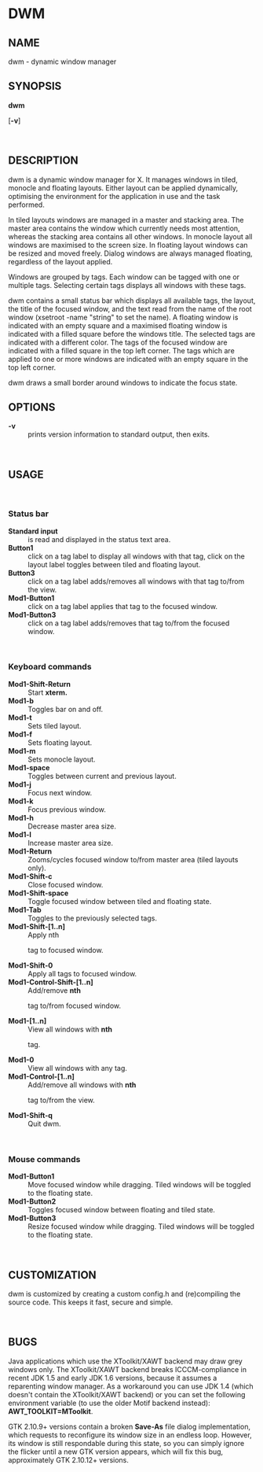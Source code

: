 <H1>DWM</H1>

<H2>NAME</H2>

dwm - dynamic window manager
<A NAME="lbAC">&nbsp;</A>
<H2>SYNOPSIS</H2>

<B>dwm</B>

[<B>-v</B>]

<A NAME="lbAD">&nbsp;</A>
<H2>DESCRIPTION</H2>

dwm is a dynamic window manager for X. It manages windows in tiled, monocle
and floating layouts. Either layout can be applied dynamically, optimising the
environment for the application in use and the task performed.
<P>

In tiled layouts windows are managed in a master and stacking area. The master
area contains the window which currently needs most attention, whereas the
stacking area contains all other windows. In monocle layout all windows are
maximised to the screen size. In floating layout windows can be resized and
moved freely. Dialog windows are always managed floating, regardless of the
layout applied.
<P>

Windows are grouped by tags. Each window can be tagged with one or multiple
tags. Selecting certain tags displays all windows with these tags.
<P>

dwm contains a small status bar which displays all available tags, the layout,
the title of the focused window, and the text read from the name of the
root window (xsetroot -name "string" to set the name). A floating window
is indicated with an empty square and a maximised floating window is
indicated with a filled square before the windows title.  The selected tags are
indicated with a different color. The tags of the focused window are indicated
with a filled square in the top left corner.  The tags which are applied to one
or more windows are indicated with an empty square in the top left corner.
<P>

dwm draws a small border around windows to indicate the focus state.
<A NAME="lbAE">&nbsp;</A>
<H2>OPTIONS</H2>

<DL COMPACT>
<DT><B>-v</B>

<DD>
prints version information to standard output, then exits.
</DL>
<A NAME="lbAF">&nbsp;</A>
<H2>USAGE</H2>

<A NAME="lbAG">&nbsp;</A>
<H3>Status bar</H3>

<DL COMPACT>
<DT><B>Standard input</B>

<DD>
is read and displayed in the status text area.
<DT><B>Button1</B>

<DD>
click on a tag label to display all windows with that tag, click on the layout
label toggles between tiled and floating layout.
<DT><B>Button3</B>

<DD>
click on a tag label adds/removes all windows with that tag to/from the view.
<DT><B>Mod1-Button1</B>

<DD>
click on a tag label applies that tag to the focused window.
<DT><B>Mod1-Button3</B>

<DD>
click on a tag label adds/removes that tag to/from the focused window.
</DL>
<A NAME="lbAH">&nbsp;</A>
<H3>Keyboard commands</H3>

<DL COMPACT>
<DT><B>Mod1-Shift-Return</B>

<DD>
Start
<B>xterm.</B>

<DT><B>Mod1-b</B>

<DD>
Toggles bar on and off.
<DT><B>Mod1-t</B>

<DD>
Sets tiled layout.
<DT><B>Mod1-f</B>

<DD>
Sets floating layout.
<DT><B>Mod1-m</B>

<DD>
Sets monocle layout.
<DT><B>Mod1-space</B>

<DD>
Toggles between current and previous layout.
<DT><B>Mod1-j</B>

<DD>
Focus next window.
<DT><B>Mod1-k</B>

<DD>
Focus previous window.
<DT><B>Mod1-h</B>

<DD>
Decrease master area size.
<DT><B>Mod1-l</B>

<DD>
Increase master area size.
<DT><B>Mod1-Return</B>

<DD>
Zooms/cycles focused window to/from master area (tiled layouts only).
<DT><B>Mod1-Shift-c</B>

<DD>
Close focused window.
<DT><B>Mod1-Shift-space</B>

<DD>
Toggle focused window between tiled and floating state.
<DT><B>Mod1-Tab</B>

<DD>
Toggles to the previously selected tags.
<DT><B>Mod1-Shift-[1..n]</B>

<DD>
Apply
nth

tag to focused window.
<DT><B>Mod1-Shift-0</B>

<DD>
Apply all tags to focused window.
<DT><B>Mod1-Control-Shift-[1..n]</B>

<DD>
Add/remove
<B>nth</B>

tag to/from focused window.
<DT><B>Mod1-[1..n]</B>

<DD>
View all windows with
<B>nth</B>

tag.
<DT><B>Mod1-0</B>

<DD>
View all windows with any tag.
<DT><B>Mod1-Control-[1..n]</B>

<DD>
Add/remove all windows with
<B>nth</B>

tag to/from the view.
<DT><B>Mod1-Shift-q</B>

<DD>
Quit dwm.
</DL>
<A NAME="lbAI">&nbsp;</A>
<H3>Mouse commands</H3>

<DL COMPACT>
<DT><B>Mod1-Button1</B>

<DD>
Move focused window while dragging. Tiled windows will be toggled to the floating state.
<DT><B>Mod1-Button2</B>

<DD>
Toggles focused window between floating and tiled state.
<DT><B>Mod1-Button3</B>

<DD>
Resize focused window while dragging. Tiled windows will be toggled to the floating state.
</DL>
<A NAME="lbAJ">&nbsp;</A>
<H2>CUSTOMIZATION</H2>

dwm is customized by creating a custom config.h and (re)compiling the source
code. This keeps it fast, secure and simple.

<A NAME="lbAL">&nbsp;</A>
<H2>BUGS</H2>

Java applications which use the XToolkit/XAWT backend may draw grey windows
only. The XToolkit/XAWT backend breaks ICCCM-compliance in recent JDK 1.5 and early
JDK 1.6 versions, because it assumes a reparenting window manager. As a workaround
you can use JDK 1.4 (which doesn't contain the XToolkit/XAWT backend) or you
can set the following environment variable (to use the older Motif
backend instead):
<B>AWT_TOOLKIT=MToolkit</B>.

<P>

GTK 2.10.9+ versions contain a broken
<B>Save-As</B>
file dialog implementation,
which requests to reconfigure its window size in an endless loop. However, its
window is still respondable during this state, so you can simply ignore the flicker
until a new GTK version appears, which will fix this bug, approximately
GTK 2.10.12+ versions.
<P>
